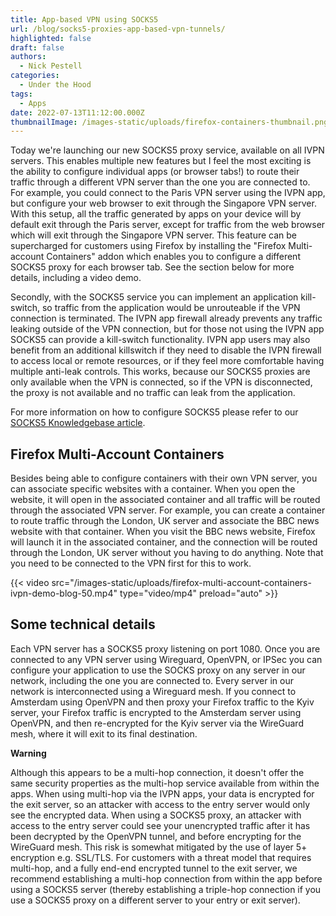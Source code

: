```yaml
---
title: App-based VPN using SOCKS5
url: /blog/socks5-proxies-app-based-vpn-tunnels/
highlighted: false
draft: false
authors:
  - Nick Pestell
categories:
  - Under the Hood	
tags:
  - Apps
date: 2022-07-13T11:12:00.000Z
thumbnailImage: /images-static/uploads/firefox-containers-thumbnail.png
---
```


Today we're launching our new SOCKS5 proxy service, available on all IVPN servers. This enables multiple new features but I feel the most exciting is the ability to configure individual apps (or browser tabs!) to route their traffic through a different VPN server than the one you are connected to. For example, you could connect to the Paris VPN server using the IVPN app, but configure your web browser to exit through the Singapore VPN server. With this setup, all the traffic generated by apps on your device will by default exit through the Paris server, except for traffic from the web browser which will exit through the Singapore VPN server. This feature can be supercharged for customers using Firefox by installing the "Firefox Multi-account Containers" addon which enables you to configure a different SOCKS5 proxy for each browser tab. See the section below for more details, including a video demo.

Secondly, with the SOCKS5 service you can implement an application kill-switch, so traffic from the application would be unrouteable if the VPN connection is terminated. The IVPN app firewall already prevents any traffic leaking outside of the VPN connection, but for those not using the IVPN app SOCKS5 can provide a kill-switch functionality. 
IVPN app users may also benefit from an additional killswitch if they need to disable the IVPN firewall to access local or remote resources, or if they feel more comfortable having multiple anti-leak controls. This works, because our SOCKS5 proxies are only available when the VPN is connected, so if the VPN is disconnected, the proxy is not available and no traffic can leak from the application.

For more information on how to configure SOCKS5 please refer to our <a href="/knowledgebase/general/socks5-proxy-service/">SOCKS5 Knowledgebase article</a>.

## Firefox Multi-Account Containers

Besides being able to configure containers with their own VPN server, you can associate specific websites with a container. When you open the website, it will open in the associated container and all traffic will be routed through the associated VPN server. For example, you can create a container to route traffic through the London, UK server and associate the BBC news website with that container. When you visit the BBC news website, Firefox will launch it in the associated container, and the connection will be routed through the London, UK server without you having to do anything. Note that you need to be connected to the VPN first for this to work.

{{< video src="/images-static/uploads/firefox-multi-account-containers-ivpn-demo-blog-50.mp4" type="video/mp4" preload="auto" >}}

## Some technical details

Each VPN server has a SOCKS5 proxy listening on port 1080. Once you are connected to any VPN server using Wireguard, OpenVPN, or IPSec you can configure your application to use the SOCKS proxy on any server in our network, including the one you are connected to. Every server in our network is interconnected using a Wireguard mesh. If you connect to Amsterdam using OpenVPN and then proxy your Firefox traffic to the Kyiv server, your Firefox traffic is encrypted to the Amsterdam server using OpenVPN, and then re-encrypted for the Kyiv server via the WireGuard mesh, where it will exit to its final destination.

**Warning**

Although this appears to be a multi-hop connection, it doesn't offer the same security properties as the multi-hop service available from within the apps. When using multi-hop via the IVPN apps, your data is encrypted for the exit server, so an attacker with access to the entry server would only see the encrypted data. When using a SOCKS5 proxy, an attacker with access to the entry server could see your unencrypted traffic after it has been decrypted by the OpenVPN tunnel, and before encrypting for the WireGuard mesh. This risk is somewhat mitigated by the use of layer 5+ encryption e.g. SSL/TLS. For customers with a threat model that requires multi-hop, and a fully end-end encrypted tunnel to the exit server, we recommend establishing a multi-hop connection from within the app before using  a SOCKS5 server (thereby establishing a triple-hop connection if you use a SOCKS5 proxy on a different server to your entry or exit server).